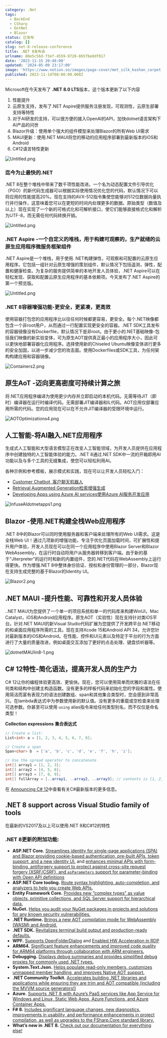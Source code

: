 ```yaml
---
category: .Net
tags:
  - BackEnd
  - CSharp
  - DotNet
  - Blazor
status: 已发布
catalog: []
slug: net-8-release-conference
title: .NET 8发布会
urlname: 80e5c56d-f3ef-4559-9720-865fbe8df017
date: '2023-11-15 20:48:00'
updated: '2024-05-09 23:17:00'
image: 'https://www.notion.so/images/page-cover/met_silk_kashan_carpet.jpg'
published: 2023-11-14T08:00:00.000Z
---
```


Microsoft在今天发布了 **.NET 8.0 LTS**版本，这个版本更新了以下内容

1. 性能提升
2. 云原生支持，发布了.NET Aspire提供服务注册发现，可观测性，云原生部署支持等特性
3. 对于AI研发的支持，可以很方便的接入OpenAI的API，加快dotnet语言架构下AI产品的问世
4. Blazor升级：使用单个强大的组件模型来处理Blazor的所有Web UI需求
5. MAUI更新：使用.NET MAUI将您的移动的应用程序部署到最新版本的iOS和Android
6. C#12语言特性更新

![Untitled.png](https://prod-files-secure.s3.us-west-2.amazonaws.com/5d24fe63-e567-4804-86f9-9fdc62e13082/10cda029-65af-4ea7-b30e-605b2d9e6c57/Untitled.png?X-Amz-Algorithm=AWS4-HMAC-SHA256&X-Amz-Content-Sha256=UNSIGNED-PAYLOAD&X-Amz-Credential=ASIAZI2LB466U5PDASWO%2F20250205%2Fus-west-2%2Fs3%2Faws4_request&X-Amz-Date=20250205T053824Z&X-Amz-Expires=3600&X-Amz-Security-Token=IQoJb3JpZ2luX2VjECUaCXVzLXdlc3QtMiJIMEYCIQC5fnoHhhqFCdWvLtidIqNyZvlkknQOmuriWf%2ByD9smQQIhAPtBWSkVqJWnzwe8FalzhHr0yfdfikbZe%2FNim1xEAWAAKv8DCD4QABoMNjM3NDIzMTgzODA1IgwY0FNeDe0x7c1TFTEq3ANTXMk%2BvFUdr4UtjtiiTaUG3Iwh%2FY9CNWfVD5xp%2FH1t%2BIO%2B%2FMrLeukiyWSHPTMpuBk2ddslZD7rNjelXKW%2FriNH%2BbX%2FGrW%2F1Mwd0rEiVSQsNGD0LlIsvHoqKirgwb0gYqnF2fKAf%2B23TUoIPgzaAFzVTGrVoVUmNsfhYcWOlvwU7rCV7b7xNxKW0cvOey6iF2gROEj45z35YBdHTk8ldxGnNDHUhMuUd7FHcEeOO7CDEWKjS7PbjCgl7PfrG8RvFXIXg6EQR2VBm%2BJEQx3CuEeJw2s4FCX%2BmNbYj%2BfKq8iIr3Q36VPu%2FVbj1Vvhcts2p1zi0cTLBO1CMkBN7OhZlXLtqBlknO0Pd35uk9%2F%2BwJbWRalYalL4mW5FfSIaEbqCWYIn42g85tMXJfXbHdBFgPspO2nTWimFAS6Zc1myG3%2B0hQi9B7htQhsSsfvbMUxqcKylPTyPv5ANKot7U5BUOcO5Hr88tRhAlFSdXIioK5WQenR3n8CFuG2FYjZ5E%2BOeRsWFlspmhs0PM9MOXRl0pNDM5FW3zKOWm2u%2FiXxa2z%2FiRh9HJzQpO6AsH%2BS%2F8GjjqXwmQK1bKfdK4viKsNEZQt8%2BLUHTB4psH9%2B9p3H4WLVbbc%2B2ahUbKxjton0CyDCF34u9BjqkASges6w5B82mYzD%2Brzfxxtp0VyAZcYuk%2B%2BWPafEUq6HPl%2B%2FlazKBozh4fbQkf3i%2F%2F7QWd1qKa2dxw2ntAhgnEugIS3TuqYoD1zYEp3ohuNOrBAZBKBzQBhJkLQ3U%2FDB1hl1WnwLl3vVS63%2BRE7MLgiWQOqa1%2B4Mvjz3NtchpaC3qgnUvbHrOUJKLvHJuC3WxJ6orI5XHuI5zzTP%2B5OMmDMy%2Bm%2FTX&X-Amz-Signature=240e4ec375035b9a7536ad986bfeb1d8d029172ae11552d0a4cf7fcb5813eae8&X-Amz-SignedHeaders=host&x-id=GetObject)


### **迄今为止最快的.NET**


.NET 8在整个堆栈中带来了数千项性能改进。一个名为动态配置文件引导优化（PGO）的新代码生成器可以根据实际使用情况优化您的代码，默认情况下可以将应用的性能提高20%。现在支持的AVX-512指令集使您能够对512位数据向量执行并行操作，这意味着您可以在更短的时间内处理更多的数据。原始类型（数值及以上）现在实现了一个新的可格式化和可解析接口，使它们能够直接格式化和解析为UTF-8，而无需任何代码转换开销。


![Untitled.png](https://prod-files-secure.s3.us-west-2.amazonaws.com/5d24fe63-e567-4804-86f9-9fdc62e13082/edcbf140-d619-4389-a4a6-f97c113ab9f2/Untitled.png?X-Amz-Algorithm=AWS4-HMAC-SHA256&X-Amz-Content-Sha256=UNSIGNED-PAYLOAD&X-Amz-Credential=ASIAZI2LB466U5PDASWO%2F20250205%2Fus-west-2%2Fs3%2Faws4_request&X-Amz-Date=20250205T053824Z&X-Amz-Expires=3600&X-Amz-Security-Token=IQoJb3JpZ2luX2VjECUaCXVzLXdlc3QtMiJIMEYCIQC5fnoHhhqFCdWvLtidIqNyZvlkknQOmuriWf%2ByD9smQQIhAPtBWSkVqJWnzwe8FalzhHr0yfdfikbZe%2FNim1xEAWAAKv8DCD4QABoMNjM3NDIzMTgzODA1IgwY0FNeDe0x7c1TFTEq3ANTXMk%2BvFUdr4UtjtiiTaUG3Iwh%2FY9CNWfVD5xp%2FH1t%2BIO%2B%2FMrLeukiyWSHPTMpuBk2ddslZD7rNjelXKW%2FriNH%2BbX%2FGrW%2F1Mwd0rEiVSQsNGD0LlIsvHoqKirgwb0gYqnF2fKAf%2B23TUoIPgzaAFzVTGrVoVUmNsfhYcWOlvwU7rCV7b7xNxKW0cvOey6iF2gROEj45z35YBdHTk8ldxGnNDHUhMuUd7FHcEeOO7CDEWKjS7PbjCgl7PfrG8RvFXIXg6EQR2VBm%2BJEQx3CuEeJw2s4FCX%2BmNbYj%2BfKq8iIr3Q36VPu%2FVbj1Vvhcts2p1zi0cTLBO1CMkBN7OhZlXLtqBlknO0Pd35uk9%2F%2BwJbWRalYalL4mW5FfSIaEbqCWYIn42g85tMXJfXbHdBFgPspO2nTWimFAS6Zc1myG3%2B0hQi9B7htQhsSsfvbMUxqcKylPTyPv5ANKot7U5BUOcO5Hr88tRhAlFSdXIioK5WQenR3n8CFuG2FYjZ5E%2BOeRsWFlspmhs0PM9MOXRl0pNDM5FW3zKOWm2u%2FiXxa2z%2FiRh9HJzQpO6AsH%2BS%2F8GjjqXwmQK1bKfdK4viKsNEZQt8%2BLUHTB4psH9%2B9p3H4WLVbbc%2B2ahUbKxjton0CyDCF34u9BjqkASges6w5B82mYzD%2Brzfxxtp0VyAZcYuk%2B%2BWPafEUq6HPl%2B%2FlazKBozh4fbQkf3i%2F%2F7QWd1qKa2dxw2ntAhgnEugIS3TuqYoD1zYEp3ohuNOrBAZBKBzQBhJkLQ3U%2FDB1hl1WnwLl3vVS63%2BRE7MLgiWQOqa1%2B4Mvjz3NtchpaC3qgnUvbHrOUJKLvHJuC3WxJ6orI5XHuI5zzTP%2B5OMmDMy%2Bm%2FTX&X-Amz-Signature=8a6e26fea249899329bbfb0ae2e823a4cb35165c6a7eef8603be86b1ebac2e35&X-Amz-SignedHeaders=host&x-id=GetObject)


### **.NET Aspire -一个自定义的堆栈，用于构建可观察的，生产就绪的云原生应用程序微服务框架组件**


.NET Aspire是一个堆栈，用于使用. NET构建弹性，可观察和可配置的云原生应用程序。它包括一组针对云原生增强的策划组件，默认情况下包括遥测，弹性，配置和健康检查。为复杂的服务提供简单的本地开发人员体验，.NET Aspire可以在轻松发现、获取和配置云原生应用程序的基本依赖项。今天发布了.NET Aspire的第一个预览版。


![Untitled.png](https://prod-files-secure.s3.us-west-2.amazonaws.com/5d24fe63-e567-4804-86f9-9fdc62e13082/ff6a34d3-ac25-412d-9204-a7263d00528f/Untitled.png?X-Amz-Algorithm=AWS4-HMAC-SHA256&X-Amz-Content-Sha256=UNSIGNED-PAYLOAD&X-Amz-Credential=ASIAZI2LB466U5PDASWO%2F20250205%2Fus-west-2%2Fs3%2Faws4_request&X-Amz-Date=20250205T053824Z&X-Amz-Expires=3600&X-Amz-Security-Token=IQoJb3JpZ2luX2VjECUaCXVzLXdlc3QtMiJIMEYCIQC5fnoHhhqFCdWvLtidIqNyZvlkknQOmuriWf%2ByD9smQQIhAPtBWSkVqJWnzwe8FalzhHr0yfdfikbZe%2FNim1xEAWAAKv8DCD4QABoMNjM3NDIzMTgzODA1IgwY0FNeDe0x7c1TFTEq3ANTXMk%2BvFUdr4UtjtiiTaUG3Iwh%2FY9CNWfVD5xp%2FH1t%2BIO%2B%2FMrLeukiyWSHPTMpuBk2ddslZD7rNjelXKW%2FriNH%2BbX%2FGrW%2F1Mwd0rEiVSQsNGD0LlIsvHoqKirgwb0gYqnF2fKAf%2B23TUoIPgzaAFzVTGrVoVUmNsfhYcWOlvwU7rCV7b7xNxKW0cvOey6iF2gROEj45z35YBdHTk8ldxGnNDHUhMuUd7FHcEeOO7CDEWKjS7PbjCgl7PfrG8RvFXIXg6EQR2VBm%2BJEQx3CuEeJw2s4FCX%2BmNbYj%2BfKq8iIr3Q36VPu%2FVbj1Vvhcts2p1zi0cTLBO1CMkBN7OhZlXLtqBlknO0Pd35uk9%2F%2BwJbWRalYalL4mW5FfSIaEbqCWYIn42g85tMXJfXbHdBFgPspO2nTWimFAS6Zc1myG3%2B0hQi9B7htQhsSsfvbMUxqcKylPTyPv5ANKot7U5BUOcO5Hr88tRhAlFSdXIioK5WQenR3n8CFuG2FYjZ5E%2BOeRsWFlspmhs0PM9MOXRl0pNDM5FW3zKOWm2u%2FiXxa2z%2FiRh9HJzQpO6AsH%2BS%2F8GjjqXwmQK1bKfdK4viKsNEZQt8%2BLUHTB4psH9%2B9p3H4WLVbbc%2B2ahUbKxjton0CyDCF34u9BjqkASges6w5B82mYzD%2Brzfxxtp0VyAZcYuk%2B%2BWPafEUq6HPl%2B%2FlazKBozh4fbQkf3i%2F%2F7QWd1qKa2dxw2ntAhgnEugIS3TuqYoD1zYEp3ohuNOrBAZBKBzQBhJkLQ3U%2FDB1hl1WnwLl3vVS63%2BRE7MLgiWQOqa1%2B4Mvjz3NtchpaC3qgnUvbHrOUJKLvHJuC3WxJ6orI5XHuI5zzTP%2B5OMmDMy%2Bm%2FTX&X-Amz-Signature=ecd11d274e002fd20f3da894468dec68317f8a12249a3dd902b2f2686b488a25&X-Amz-SignedHeaders=host&x-id=GetObject)


### **.NET 8容器增强功能-更安全，更紧凑，更高效**


使用容器打包您的应用程序比以往任何时候都更容易，更安全。每个.NET映像都包含一个非root用户，从而通过一行配置实现更安全的容器。.NET SDK工具发布的容器镜像没有Dockerfile，默认情况下是非root。由于更小的.NET基础映像-包括我们映像的新实验变体，可为原生AOT提供真正最小的应用程序大小，因此可以更快地部署容器化应用程序。选择使用新的Chiseled Ubuntu映像变体进行更多的安全加固，以进一步减少您的攻击面。使用Dockerfiles或SDK工具，为任何架构构建应用和容器镜像。


![Containers2.png](https://devblogs.microsoft.com/dotnet/wp-content/uploads/sites/10/2023/11/Containers2.png)


## 原生AoT -迈向更高密度可持续计算之旅


将.NET应用程序编译为使用更少内存并立即启动的本机代码。无需等待JIT（即时）编译器在运行时编译代码。无需部署JIT编译器和IL代码。AOT应用仅部署应用所需的代码。您的应用现在可以在不允许JIT编译器的受限环境中运行。


![AOTOptimizations4.png](https://devblogs.microsoft.com/dotnet/wp-content/uploads/sites/10/2023/11/AOTOptimizations4.png)


## 人工智能-将AI融入.NET应用程序


生成式人工智能和大型语言模型正在改变人工智能领域，为开发人员提供在应用程序中创建独特的人工智能体验的能力。.NET 8通过.NET SDK中一流的开箱即用AI功能以及与多个工具的无缝集成，使您可以轻松利用AI。


各种示例和参考模板，展示模式和实践，现在可以让开发人员轻松入门：

- [Customer Chatbot](https://github.com/dotnet/eShop)[ ](https://github.com/dotnet/eShop)[ 客户聊天机器人](https://github.com/dotnet/eShop)
- [Retrieval Augmented Generation](https://github.com/Azure-Samples/azure-search-openai-demo-csharp)[检索增强生成](https://github.com/Azure-Samples/azure-search-openai-demo-csharp)
- [Developing Apps using Azure AI services](https://devblogs.microsoft.com/dotnet/demystifying-retrieval-augmented-generation-with-dotnet/)[使用Azure AI服务开发应用](https://devblogs.microsoft.com/dotnet/demystifying-retrieval-augmented-generation-with-dotnet/)

![InfuseAIdotnetapps1.png](https://devblogs.microsoft.com/dotnet/wp-content/uploads/sites/10/2023/11/InfuseAIdotnetapps1.png)


## Blazor -使用.NET构建全栈Web应用程序


.NET 8中的Blazor可以同时使用服务器和客户端来处理所有的Web UI需求。这是全栈Web UI！通过几项新的增强功能，专注于优化页面加载时间，可扩展性和提升用户体验，开发人员现在可以在同一个应用程序中使用Blazor Server和Blazor WebAssembly，在运行时自动将用户从服务器转移到客户端。由于新的基于“Jiterpreter”的运行时和新的内置组件，您的.NET代码在WebAssembly上运行得更快。作为增强.NET 8中整体身份验证、授权和身份管理的一部分，Blazor现在支持生成完整的基于Blazor的Identity UI。


![Blazor2.png](https://devblogs.microsoft.com/dotnet/wp-content/uploads/sites/10/2023/11/Blazor2.png)


## .NET MAUI -提升性能、可靠性和开发人员体验


..NET MAUI为您提供了一个单一的项目系统和单一的代码库来构建WinUI，Mac Catalyst，iOS和Android应用程序。原生AOT（实验性）现在支持针对类iOS平台。针对.NET MAUI的新Visual Studio代码扩展为您提供了开发跨平台.NET移动的和桌面应用程序所需的工具。现在支持Xcode 15和Android API 34，允许您针对最新版本的iOS和Android。在性能、控件和UI元素以及特定于平台的行为方面进行了大量的质量改进，例如桌面交互添加了更好的点击处理、键盘侦听器等。


![dotnetMAUIin8-1.png](https://devblogs.microsoft.com/dotnet/wp-content/uploads/sites/10/2023/11/dotnetMAUIin8-1.png)


## C# 12特性-简化语法，提高开发人员的生产力


C# 12让你的编程体验更高效、更愉快。现在，您可以使用简单而优雅的语法在任何类和结构中创建主构造函数。没有更多的样板代码来初始化您的字段和属性。使用简洁而富有表现力的语法创建数组、span和其他集合类型时，您会感到非常高兴。在lambda表达式中为参数使用新的默认值。没有更多的重载或空检查来处理可选参数。你甚至可以使用 `using` alias指令来给任何类型别名，而不仅仅是命名类型！


**Collection expressions** **集合表达式**


```c#
// Create a list:
List<int> a = [1, 2, 3, 4, 5, 6, 7, 8];

// Create a span
Span<char> b  = ['a', 'b', 'c', 'd', 'e', 'f', 'h', 'i'];

// Use the spread operator to concatenate
int[] array1 = [1, 2, 3];
int[] array2 = [4, 5, 6];
int[] array3 = [7, 8, 9];
int[] fullArray = [..array1, ..array2, ..array3]; // contents is [1, 2, 3, 4, 5, 6, 7, 8, 9]
```


在 [Announcing C# 12](https://devblogs.microsoft.com/dotnet/announcing-csharp-12)中查看有关C#最新版本的更多信息。


## .NET 8 support across Visual Studio family of tools


在最新的VS2017及以上可以使用.NET 8和C#12的特性


### .NET 8更新的附加功能:

- **ASP.NET Core.** [Streamlines identity for single-page applications (SPA) and Blazor providing cookie-based authentication, pre-built APIs, token support, and a new identity UI.](https://devblogs.microsoft.com/dotnet/whats-new-with-identity-in-dotnet-8/) and [enhances minimal APIs with form-binding, antiforgery support to protect against cross-site request forgery (XSRF/CSRF), and ](https://learn.microsoft.com/aspnet/core/release-notes/aspnetcore-8.0#minimal-apis)[`asParameters`](https://learn.microsoft.com/aspnet/core/release-notes/aspnetcore-8.0#minimal-apis)[ support for parameter-binding with Open API definitions](https://learn.microsoft.com/aspnet/core/release-notes/aspnetcore-8.0#minimal-apis)
- **ASP.NET Core tooling.** [Route syntax highlighting, auto-completion, and analyzers to help you create Web APIs.](https://devblogs.microsoft.com/dotnet/aspnet-core-route-tooling-dotnet-8/)
- **Entity Framework Core.** [Provides new “complex types” as value objects, primitive collections, and SQL Server support for hierarchical data.](https://devblogs.microsoft.com/dotnet/announcing-ef8-rc2/)
- **NuGet.** [Helps you audit your NuGet packages in projects and solutions for any known security vulnerabilities.](https://learn.microsoft.com/nuget/concepts/auditing-packages)
- **.NET Runtime.** [Brings a new AOT compilation mode for WebAssembly (WASM) and Android.](https://devblogs.microsoft.com/dotnet/announcing-dotnet-8-rc1/#androidstripilafteraot-mode-on-android)
- **.NET SDK.** [Revitalizes terminal build output and production-ready defaults.](https://learn.microsoft.com/dotnet/core/whats-new/dotnet-8#net-sdk)
- **WPF.** [Supports OpenFolderDialog](https://devblogs.microsoft.com/dotnet/wpf-file-dialog-improvements-in-dotnet-8/) and [Enabled HW Acceleration in RDP](https://devblogs.microsoft.com/dotnet/announcing-dotnet-8-rc1/#wpf-hardware-acceleration-in-rdp)
- **ARM64.** [Significant feature enhancements and improved code quality for ARM64 platforms through collaboration with ARM engineers.](https://devblogs.microsoft.com/dotnet/this-arm64-performance-in-dotnet-8/)
- **Debugging.** [Displays debug summaries and provides simplified debug proxies for commonly used .NET types.](https://devblogs.microsoft.com/dotnet/debugging-enhancements-in-dotnet-8/)
- **System.Text.Json.** [Helps populate read-only members, customizes unmapped member handling, and improves Native AOT support.](https://devblogs.microsoft.com/dotnet/system-text-json-in-dotnet-8/)
- **.NET Community Toolkit.** [Accelerates building .NET libraries and applications while ensuring they are trim and AOT compatible (including the MVVM source generators!)](https://devblogs.microsoft.com/dotnet/announcing-the-dotnet-community-toolkit-821/)
- **Azure.** [Supports .NET 8 with Azure’s PaaS services like App Service for Windows and Linux, Static Web Apps, Azure Functions, and Azure Container Apps.](https://aka.ms/appservice-dotnet8)
- **F# 8.** [Includes significant language changes, new diagnostics, improvements in usability, and performance enhancements in project compilation, as well as upgrades to the FSharp.Core standard library.](https://devblogs.microsoft.com/dotnet/announcing-fsharp-8/)
- **What’s new in .NET 8.** [Check out our documentation for everything else!](https://learn.microsoft.com/dotnet/core/whats-new/dotnet-8)
